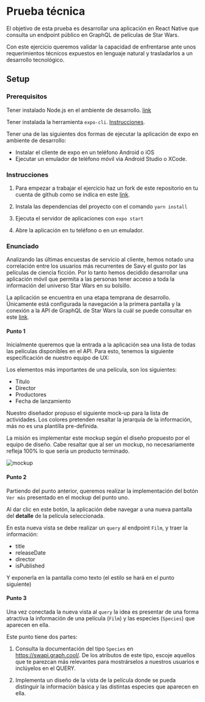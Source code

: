 # Prueba técnica

El objetivo de esta prueba es desarrollar una aplicación en React Native que consulta un endpoint público en GraphQL de películas de Star Wars.

Con este ejercicio queremos validar la capacidad de enfrentarse ante unos requerimientos técnicos expuestos en lenguaje natural y trasladarlos a un desarrollo tecnológico.

## Setup

### Prerequisitos

Tener instalado Node.js en el ambiente de desarrollo. [link](https://nodejs.org/en/)

Tener instalada la herramienta `expo-cli`. [Instrucciones](https://docs.expo.io/versions/v34.0.0/introduction/installation/).

Tener una de las siguientes dos formas de ejecutar la aplicación de expo en ambiente de desarrollo:

- Instalar el cliente de expo en un teléfono Android o iOS
- Ejecutar un emulador de teléfono móvil via Android Studio o XCode.

### Instrucciones

1. Para empezar a trabajar el ejercicio haz un fork de este repositorio en tu cuenta de github como se indica en este [link](https://help.github.com/en/articles/fork-a-repo#fork-an-example-repository).

2. Instala las dependencias del proyecto con el comando `yarn install`

3. Ejecuta el servidor de aplicaciones con `expo start`

4. Abre la aplicación en tu teléfono o en un emulador.

### Enunciado

Analizando las últimas encuestas de servicio al cliente, hemos notado una correlación entre los usuarios más recurrentes de Savy el gusto por las películas de ciencia ficción. Por lo tanto hemos decidido desarrollar una aplicación móvil que permita a las personas tener acceso a toda la información del universo Star Wars en su bolsillo.

La aplicación se encuentra en una etapa temprana de desarrollo. Únicamente está configurada la navegación a la primera pantalla y la conexión a la API de GraphQL de Star Wars la cuál se puede consultar en este [link](https://swapi.graph.cool/).

#### Punto 1

Inicialmente queremos que la entrada a la aplicación sea una lista de todas las películas disponibles en el API. Para esto, tenemos la siguiente especificación de nuestro equipo de UX:

Los elementos más importantes de una película, son los siguientes:

- Título
- Director
- Productores
- Fecha de lanzamiento

Nuestro diseñador propuso el siguiente mock-up para la lista de actividades. Los colores pretenden resaltar la jerarquía de la información, más no es una plantilla pre-definida.

La misión es implementar este mockup según el diseño propuesto por el equipo de diseño. Cabe resaltar que al ser un mockup, no necesariamente refleja 100% lo que sería un producto terminado.

![mockup](https://raw.githubusercontent.com/lstaleroc/xavy-app/master/assets/lista.png)


#### Punto 2

Partiendo del punto anterior, queremos realizar la implementación del botón `Ver más` presentado en el mockup del punto uno.

Al dar clic en este botón, la aplicación debe navegar a una nueva pantalla del **detalle** de la película seleccionada.

En esta nueva vista se debe realizar un `query` al endpoint `Film`, y traer la información:

- title
- releaseDate
- director
- isPublished

Y exponerla en la pantalla como texto (el estilo se hará en el punto siguiente)

#### Punto 3

Una vez conectada la nueva vista al `query` la idea es presentar de una forma atractiva la información de una película (`Film`) y las especies (`Species`) que aparecen en ella.

Este punto tiene dos partes:

1.  Consulta la documentación del tipo `Species` en https://swapi.graph.cool/. De los atributos de este tipo, escoje aquellos que te parezcan más relevantes para mostrárselos a nuestros usuarios e inclúyelos en el QUERY.

2.  Implementa un diseño de la vista de la película donde se pueda distinguir la información básica y las distintas especies que aparecen en ella.
